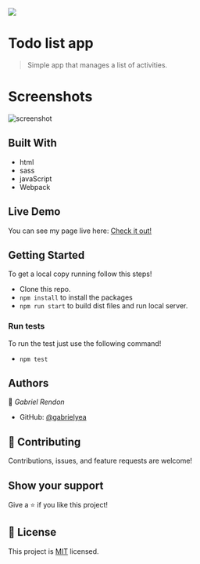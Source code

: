 ![](https://img.shields.io/badge/Microverse-blueviolet)

# Todo list app
> Simple app that manages a list of activities.

# Screenshots
![screenshot](./todoScreen.png)

## Built With
- html
- sass
- javaScript
- Webpack

## Live Demo
You can see my page live here: 
[Check it out!](https://gabrielyea.github.io/to-do-list/)


## Getting Started
To get a local copy running follow this steps!
- Clone this repo.
- `npm install` to install the packages
- `npm run start` to build dist files and run local server.

### Run tests
To run the test just use the following command!
- `npm test`

<!--To get a local copy up and running follow these simple example steps.

### Prerequisites

### Setup

### Install

### Usage

### Deployment-->


## Authors

👤 *Gabriel Rendon*

- GitHub: [@gabrielyea](https://github.com/gabrielyea)


## 🤝 Contributing

Contributions, issues, and feature requests are welcome!

<!--Feel free to check the [issues page](../../issues/).-->

## Show your support

Give a ⭐️ if you like this project!

<!--## Acknowledgments-->


## 📝 License

This project is [MIT](./MIT.md) licensed.
